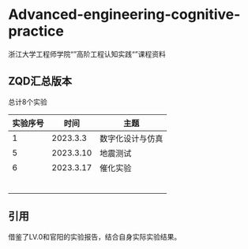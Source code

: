 # Advanced-engineering-cognitive-practice

浙江大学工程师学院“”高阶工程认知实践“”课程资料

## ZQD汇总版本

总计8个实验

| 实验序号 | 时间      | 主题             |
| -------- | --------- | ---------------- |
| 1        | 2023.3.3  | 数字化设计与仿真 |
| 5        | 2023.3.10 | 地震测试         |
| 6        | 2023.3.17 | 催化实验         |
|          |           |                  |
|          |           |                  |
|          |           |                  |
|          |           |                  |
|          |           |                  |
|          |           |                  |

## 引用

借鉴了LV.0和官阳的实验报告，结合自身实际实验结果。
